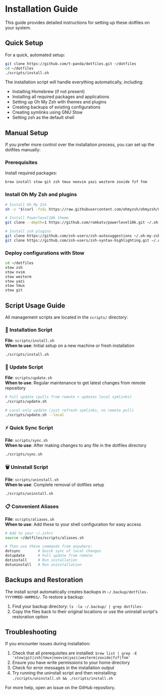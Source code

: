# Installation Guide

This guide provides detailed instructions for setting up these dotfiles on your system.

## Quick Setup

For a quick, automated setup:

```bash
git clone https://github.com/t-panda/dotfiles.git ~/dotfiles
cd ~/dotfiles
./scripts/install.sh
```

The installation script will handle everything automatically, including:
- Installing Homebrew (if not present)
- Installing all required packages and applications
- Setting up Oh My Zsh with themes and plugins
- Creating backups of existing configurations
- Creating symlinks using GNU Stow
- Setting zsh as the default shell

## Manual Setup

If you prefer more control over the installation process, you can set up the dotfiles manually:

### Prerequisites

Install required packages:
```bash
brew install stow git zsh tmux neovim yazi wezterm zoxide fzf fnm
```

### Install Oh My Zsh and plugins

```bash
# Install Oh My Zsh
sh -c "$(curl -fsSL https://raw.githubusercontent.com/ohmyzsh/ohmyzsh/master/tools/install.sh)"

# Install Powerlevel10k theme
git clone --depth=1 https://github.com/romkatv/powerlevel10k.git ~/.oh-my-zsh/custom/themes/powerlevel10k

# Install zsh plugins
git clone https://github.com/zsh-users/zsh-autosuggestions ~/.oh-my-zsh/custom/plugins/zsh-autosuggestions
git clone https://github.com/zsh-users/zsh-syntax-highlighting.git ~/.oh-my-zsh/custom/plugins/zsh-syntax-highlighting
```

### Deploy configurations with Stow

```bash
cd ~/dotfiles
stow zsh
stow nvim
stow wezterm
stow yazi
stow tmux
stow git
```

## Script Usage Guide

All management scripts are located in the `scripts/` directory:

### 🚀 Installation Script
**File**: `scripts/install.sh`  
**When to use**: Initial setup on a new machine or fresh installation

```bash
./scripts/install.sh
```

### 🔄 Update Script
**File**: `scripts/update.sh`  
**When to use**: Regular maintenance to get latest changes from remote repository

```bash
# Full update (pulls from remote + updates local symlinks)
./scripts/update.sh

# Local-only update (just refresh symlinks, no remote pull)
./scripts/update.sh --local
```

### ⚡ Quick Sync Script
**File**: `scripts/sync.sh`  
**When to use**: After making changes to any file in the dotfiles directory

```bash
./scripts/sync.sh
```

### 🗑️ Uninstall Script
**File**: `scripts/uninstall.sh`  
**When to use**: Complete removal of dotfiles setup

```bash
./scripts/uninstall.sh
```

### 📋 Convenient Aliases
**File**: `scripts/aliases.sh`  
**When to use**: Add these to your shell configuration for easy access

```bash
# Add to your ~/.zshrc
source ~/dotfiles/scripts/aliases.sh

# Then use these commands from anywhere:
dotsync        # Quick sync of local changes
dotupdate      # Full update from remote
dotinstall     # Run installation
dotuninstall   # Run uninstallation
```

## Backups and Restoration

The install script automatically creates backups in `~/.backup/dotfiles-YYYYMMDD-HHMMSS/`. 
To restore a backup:

1. Find your backup directory: `ls -la ~/.backup/ | grep dotfiles-`
2. Copy the files back to their original locations or use the uninstall script's restoration option

## Troubleshooting

If you encounter issues during installation:

1. Check that all prerequisites are installed: `brew list | grep -E 'stow|git|zsh|tmux|neovim|yazi|wezterm|zoxide|fzf|fnm'`
2. Ensure you have write permissions to your home directory
3. Check for error messages in the installation output
4. Try running the uninstall script and then reinstalling: `./scripts/uninstall.sh && ./scripts/install.sh`

For more help, open an issue on the GitHub repository.
